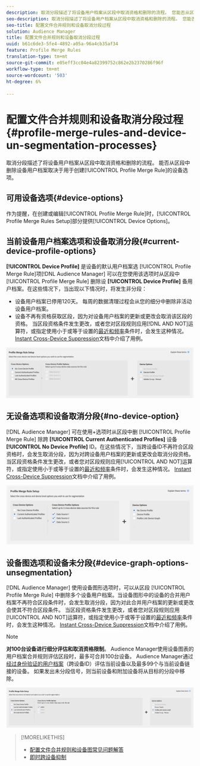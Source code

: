 ```yaml
---
description: 取消分段描述了将设备用户档案从区段中取消资格和删除的流程。 您能否从区段中删除设备用户档案取决于用于创建用户档案合并规则的设备选项。
seo-description: 取消分段描述了将设备用户档案从区段中取消资格和删除的流程。 您能否从区段中删除设备用户档案取决于用于创建用户档案合并规则的设备选项。
seo-title: 配置文件合并规则和设备取消分段过程
solution: Audience Manager
title: 配置文件合并规则和设备取消分段过程
uuid: b61c6de3-5fe4-4892-a05a-96a4cb35af34
feature: Profile Merge Rules
translation-type: tm+mt
source-git-commit: e05eff3cc04e4a82399752c862e2b2370286f96f
workflow-type: tm+mt
source-wordcount: '503'
ht-degree: 6%

---
```



# 配置文件合并规则和设备取消分段过程 {#profile-merge-rules-and-device-un-segmentation-processes}

取消分段描述了将设备用户档案从区段中取消资格和删除的流程。 能否从区段中删除设备用户档案取决于用于创建[!UICONTROL Profile Merge Rule]的设备选项。

## 可用设备选项{#device-options}

作为提醒，在创建或编辑[!UICONTROL Profile Merge Rule]时，[!UICONTROL Profile Merge Rules Setup]部分提供[!UICONTROL Device Options]。

## 当前设备用户档案选项和设备取消分段{#current-device-profile-options}

**[!UICONTROL Device Profile]** 是设备的默认用户档案选 [!UICONTROL Profile Merge Rule]项[!DNL Audience Manager] 可以在您使用该选项时从区段中 [!UICONTROL Profile Merge Rule] 删除设 **[!UICONTROL Device Profile]** 备用户档案。在这些情况下，当出现以下情况时，将发生非分段：

* 设备用户档案已停用120天。 每周的数据清理过程会从您的细分中删除非活动设备用户档案。
* 设备不再有资格获取区段，因为对设备用户档案的更新或更改会取消该区段的资格。 当区段资格条件发生更改，或者您对区段规则应用[!DNL AND NOT]运算符，或指定使用小于或等于设置的[最近和频率](../segments/recency-and-frequency.md)条件时，会发生这种情况。 [Instant Cross-Device Suppression](instant-cross-device-suppression.md)文档中介绍了用例。

![仅限设备](assets/device-only.png)

## 无设备选项和设备取消分段{#no-device-option}

[!DNL Audience Manager] 可在使用+选项时从区段中删 [!UICONTROL Profile Merge Rule] 除跨 **[!UICONTROL Current Authenticated Profiles]** 设备 **[!UICONTROL No Device Profile]** ID。在这些情况下，当跨设备ID不再符合区段资格时，会发生取消分段，因为对跨设备用户档案的更新或更改会取消分段资格。 当区段资格条件发生更改，或者您对区段规则应用[!UICONTROL AND NOT]运算符，或指定使用小于或等于设置的[最近和频率](../segments/recency-and-frequency.md)条件时，会发生这种情况。 [Instant Cross-Device Suppression](instant-cross-device-suppression.md)文档中介绍了用例。

![](assets/current-no-device.png)

## 设备图选项和设备未分段{#device-graph-options-unsegmentation}

[!DNL Audience Manager] 使用设备图形选项时，可以从区段 [!UICONTROL Profile Merge Rule] 中删除多个设备用户档案。当设备图形中的设备的合并用户档案不再符合区段条件时，会发生取消分段，因为对此合并用户档案的更新或更改会使其不符合区段条件。 当区段资格条件发生更改，或者您对区段规则应用[!UICONTROL AND NOT]运算符，或指定使用小于或等于设置的[最近和频率](../segments/recency-and-frequency.md)条件时，会发生这种情况。 [Instant Cross-Device Suppression](instant-cross-device-suppression.md)文档中介绍了用例。

>[!NOTE]
>
>**对100台设备进行细分评估和取消资格限制**。
>Audience Manager使用设备图表的用户档案合并规则评估区段时，最多可合并100台设备。 Audience Manager通过[经过身份验证的用户档案](../../reference/visitor-authentication-states.md)（跨设备ID）评估当前设备以及最多99个与当前设备链接的设备。 如果发出未分段信号，则当前设备和附加设备将从目标的分段中移除。

![](assets/last-device-graph.png)

>[!MORELIKETHIS]
>
>* [配置文件合并规则和设备图常见问题解答](../../faq/faq-profile-merge.md)
>* [即时跨设备抑制](instant-cross-device-suppression.md)

